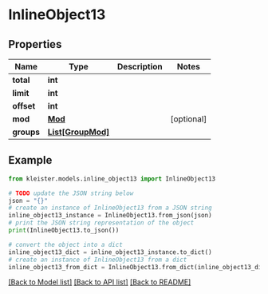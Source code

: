 # InlineObject13


## Properties

Name | Type | Description | Notes
------------ | ------------- | ------------- | -------------
**total** | **int** |  | 
**limit** | **int** |  | 
**offset** | **int** |  | 
**mod** | [**Mod**](Mod.md) |  | [optional] 
**groups** | [**List[GroupMod]**](GroupMod.md) |  | 

## Example

```python
from kleister.models.inline_object13 import InlineObject13

# TODO update the JSON string below
json = "{}"
# create an instance of InlineObject13 from a JSON string
inline_object13_instance = InlineObject13.from_json(json)
# print the JSON string representation of the object
print(InlineObject13.to_json())

# convert the object into a dict
inline_object13_dict = inline_object13_instance.to_dict()
# create an instance of InlineObject13 from a dict
inline_object13_from_dict = InlineObject13.from_dict(inline_object13_dict)
```
[[Back to Model list]](../README.md#documentation-for-models) [[Back to API list]](../README.md#documentation-for-api-endpoints) [[Back to README]](../README.md)


